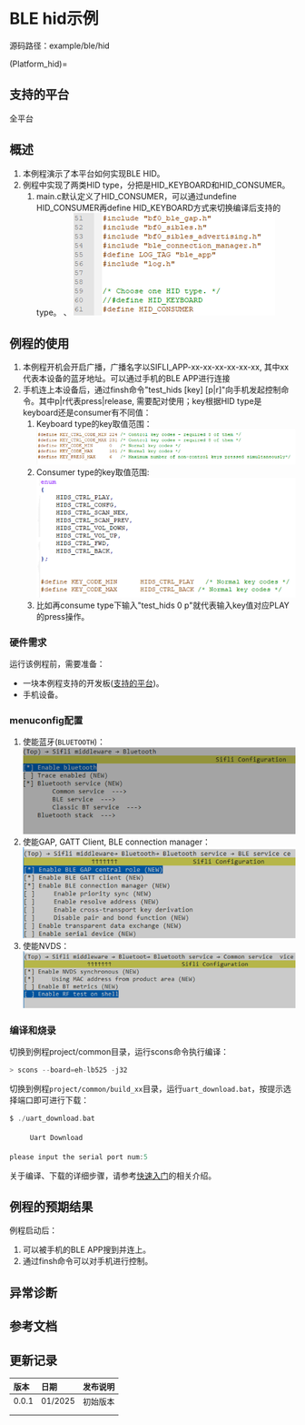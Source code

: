 # BLE hid示例

源码路径：example/ble/hid

(Platform_hid)=
## 支持的平台
<!-- 支持哪些板子和芯片平台 -->
全平台

## 概述
<!-- 例程简介 -->
1. 本例程演示了本平台如何实现BLE HID。
2. 例程中实现了两类HID type，分把是HID_KEYBOARD和HID_CONSUMER。
    1) main.c默认定义了HID_CONSUMER，可以通过undefine HID_CONSUMER再define HID_KEYBOARD方式来切换编译后支持的type。 、
    ![HID_TYPE_CHOOSE](./assets/hid_type_choose.png)


## 例程的使用
<!-- 说明如何使用例程，比如连接哪些硬件管脚观察波形，编译和烧写可以引用相关文档。
对于rt_device的例程，还需要把本例程用到的配置开关列出来，比如PWM例程用到了PWM1，需要在onchip菜单里使能PWM1 -->
1. 本例程开机会开启广播，广播名字以SIFLI_APP-xx-xx-xx-xx-xx-xx, 其中xx代表本设备的蓝牙地址。可以通过手机的BLE APP进行连接
2. 手机连上本设备后，通过finsh命令"test_hids [key] [p|r]"向手机发起控制命令。其中p|r代表press|release, 需要配对使用；key根据HID type是keyboard还是consumer有不同值：
    1) Keyboard type的key取值范围：\
    ![keyboard_value](./assets/keyboard_value.png)
    2) Consumer type的key取值范围: \
    ![consumer_value](./assets/consumer_value.png)
    3) 比如再consume type下输入"test_hids 0 p"就代表输入key值对应PLAY的press操作。


### 硬件需求
运行该例程前，需要准备：
+ 一块本例程支持的开发板([支持的平台](#Platform_hid))。
+ 手机设备。

### menuconfig配置
1. 使能蓝牙(`BLUETOOTH`)：\
![BLUETOOTH](./assets/bluetooth.png)
2. 使能GAP, GATT Client, BLE connection manager：\
![BLE MIX](./assets/gap_gatt_ble_cm.png)
3. 使能NVDS：\
![NVDS](./assets/bt_nvds.png)


### 编译和烧录
切换到例程project/common目录，运行scons命令执行编译：
```c
> scons --board=eh-lb525 -j32
```
切换到例程`project/common/build_xx`目录，运行`uart_download.bat`，按提示选择端口即可进行下载：
```c
$ ./uart_download.bat

     Uart Download

please input the serial port num:5
```
关于编译、下载的详细步骤，请参考[快速入门](/quickstart/get-started.md)的相关介绍。

## 例程的预期结果
<!-- 说明例程运行结果，比如哪几个灯会亮，会打印哪些log，以便用户判断例程是否正常运行，运行结果可以结合代码分步骤说明 -->
例程启动后：
1. 可以被手机的BLE APP搜到并连上。
2. 通过finsh命令可以对手机进行控制。

## 异常诊断


## 参考文档
<!-- 对于rt_device的示例，rt-thread官网文档提供的较详细说明，可以在这里添加网页链接，例如，参考RT-Thread的[RTC文档](https://www.rt-thread.org/document/site/#/rt-thread-version/rt-thread-standard/programming-manual/device/rtc/rtc) -->

## 更新记录
|版本 |日期   |发布说明 |
|:---|:---|:---|
|0.0.1 |01/2025 |初始版本 |
| | | |
| | | |
